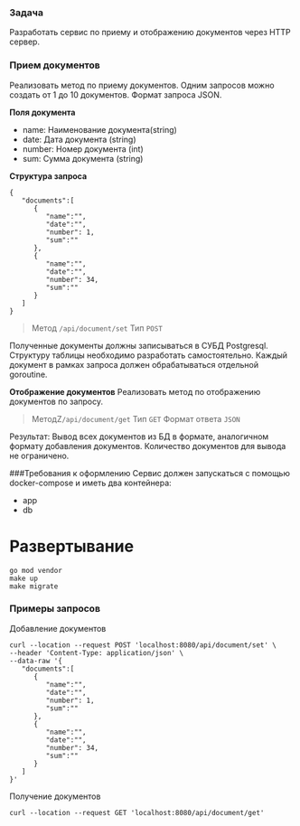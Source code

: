 ### Задача
Разработать сервис по приему и отображению документов через HTTP сервер.

### Прием документов
Реализовать метод по приему документов. Одним запросов можно создать от 1 до 10 документов.
Формат запроса JSON.

<b>Поля документа</b>
- name: Наименование документа(string)
- date: Дата документа (string)
- number: Номер документа (int)
- sum: Сумма документа (string)

<b>Структура запроса</b>
```
{
   "documents":[
      {
         "name":"",
         "date":"",
         "number": 1,
         "sum":""
      },
      {
         "name":"",
         "date":"",
         "number": 34,
         "sum":""
      }
   ]
}
```

>Метод `/api/document/set`
>Тип `POST`

Полученные документы должны записываться в СУБД Postgresql. Структуру таблицы необходимо разработать самостоятельно.
Каждый документ в рамках запроса должен обрабатываться отдельной goroutine.

<b>Отображение документов</b>
Реализовать метод по отображению документов по запросу.

>МетодZ`/api/document/get`
>Тип `GET`
>Формат ответа `JSON`

Результат: Вывод всех документов из БД в формате, аналогичном формату добавления документов.
Количество документов для вывода не ограничено.

###Требования к оформлению
Сервис должен запускаться с помощью docker-compose и иметь два контейнера:
- app
- db

# Развертывание
```
go mod vendor
make up
make migrate
```

### Примеры запросов
Добавление документов
```
curl --location --request POST 'localhost:8080/api/document/set' \
--header 'Content-Type: application/json' \
--data-raw '{
   "documents":[
      {
         "name":"",
         "date":"",
         "number": 1,
         "sum":""
      },
      {
         "name":"",
         "date":"",
         "number": 34,
         "sum":""
      }
   ]
}'
```
Получение документов
```
curl --location --request GET 'localhost:8080/api/document/get'
```